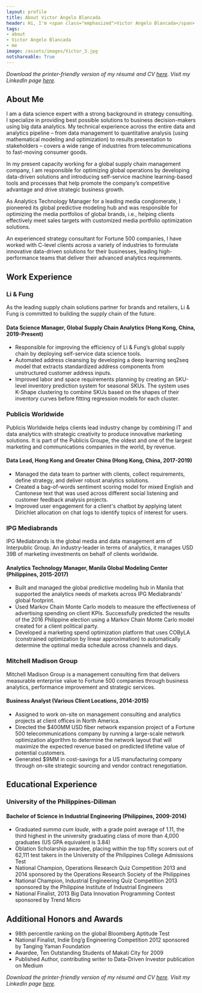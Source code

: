 ```yaml
---
layout: profile
title: About Victor Angelo Blancada
header: Hi, I'm <span class="emphasized">Victor Angelo Blancada</span>
tags: 
- about
- Victor Angelo Blancada
- me
image: /assets/images/Victor_3.jpg
notshareable: True
---
```

<!--
# Victor Angelo Blancada
-->

*Download the printer-friendly version of my résumé and CV [here](/pages/resume-downloads.html). Visit my LinkedIn page [here](https://www.linkedin.com/in/geloblancada/).*

## About Me

I am a data science expert with a strong background in strategy consulting. I specialize in providing best possible solutions to business decision-makers using big data analytics. My technical experience across the entire data and analytics pipeline – from data management to quantitative analysis (using mathematical modeling and optimization) to results presentation to stakeholders – covers a wide range of industries from telecommunications to fast-moving consumer goods.

In my present capacity working for a global supply chain management company, I am responsible for optimizing global operations by developing data-driven solutions and introducing self-service machine learning-based tools and processes that help promote the company’s competitive advantage and drive strategic business growth.

As Analytics Technology Manager for a leading media conglomerate, I pioneered its global predictive modeling hub and was responsible for optimizing the media portfolios of global brands, i.e., helping clients effectively meet sales targets with customized media portfolio optimization solutions.

An experienced strategy consultant for Fortune 500 companies, I have worked with C-level clients across a variety of industries to formulate innovative data-driven solutions for their businesses, leading high-performance teams that deliver their advanced analytics requirements. 

## Work Experience

### Li & Fung

As the leading supply chain solutions partner for brands and retailers, Li & Fung is committed to building the supply chain of the future.

#### Data Science Manager, Global Supply Chain Analytics (Hong Kong, China, 2019-Present)

- Responsible for improving the efficiency of Li & Fung’s global supply chain by deploying self-service data science tools.
- Automated address cleansing by developing a deep learning seq2seq model that extracts standardized address components from unstructured customer address inputs.
- Improved labor and space requirements planning by creating an SKU-level inventory prediction system for seasonal SKUs. The system uses K-Shape clustering to combine SKUs based on the shapes of their inventory curves before fitting regression models for each cluster.

### Publicis Worldwide

Publicis Worldwide helps clients lead industry change by combining IT and data analytics with strategic creativity to produce innovative marketing solutions. It is part of the Publicis Groupe, the oldest and one of the largest marketing and communications companies in the world, by revenue.

#### Data Lead, Hong Kong and Greater China (Hong Kong, China, 2017-2019)

- Managed the data team to partner with clients, collect requirements, define strategy, and deliver robust analytics solutions.
- Created a bag-of-words sentiment scoring model for mixed English and Cantonese text that was used across different social listening and customer feedback analysis projects.
- Improved user engagement for a client's chatbot by applying latent Dirichlet allocation on chat logs to identify topics of interest for users.

### IPG Mediabrands

IPG Mediabrands is the global media and data management arm of Interpublic Group. An industry-leader in terms of analytics, it manages USD 39B of marketing investments on behalf of clients worldwide.

#### Analytics Technology Manager, Manila Global Modeling Center (Philippines, 2015-2017)

- Built and managed the global predictive modeling hub in Manila that supported the analytics needs of markets across IPG Mediabrands' global footprint. 
- Used Markov Chain Monte Carlo models to measure the effectiveness of advertising spending on client KPIs. Successfully predicted the results of the 2016 Philippine election using a Markov Chain Monte Carlo model created for a client political party.
- Developed a marketing spend optimization platform that uses COByLA (constrained optimization by linear approximation)  to automatically determine the optimal media schedule across channels and days.

### Mitchell Madison Group

Mitchell Madison Group is a management consulting firm that delivers measurable enterprise value to Fortune 500 companies through business analytics, performance improvement and strategic services.

#### Business Analyst (Various Client Locations, 2014-2015)

- Assigned to work on-site on management consulting and analytics projects at client offices in North America.
- Directed the $400MM USD fiber network expansion project of a Fortune 500 telecommunications company by running a large-scale network optimization algorithm to determine the network layout that will maximize the expected revenue based on predicted lifetime value of potential customers.
- Generated $9MM in cost-savings for a US manufacturing company through on-site strategic sourcing and vendor contract renegotiation.

## Educational Experience

### University of the Philippines-Diliman

#### Bachelor of Science in Industrial Engineering (Philippines, 2009-2014)

- Graduated *summa cum laude*, with a grade point average of 1.11, the third highest in the university graduating class of more than 4,000 graduates (US GPA equivalent is 3.84)
- Oblation Scholarship awardee, placing within the top fifty scorers out of 62,111 test takers in the University of the Philippines College Admissions Test
- National Champion, Operations Research Quiz Competition 2013 and 2014 sponsored by the Operations Research Society of the Philippines
- National Champion, Industrial Engineering Quiz Competition 2013 sponsored by the Philippine Institute of Industrial Engineers
- National Finalist, 2013 Big Data Innovation Programming Contest sponsored by Trend Micro

## Additional Honors and Awards

- 98th percentile ranking on the global Bloomberg Aptitude Test
- National Finalist, Indie Eng’g Engineering Competition 2012 sponsored by Tanging Yaman Foundation
- Awardee, Ten Outstanding Students of Makati City for 2009
- Published Author, contributing writer to Data-Driven Investor publication on Medium

*Download the printer-friendly version of my résumé and CV [here](/pages/resume-downloads.html). Visit my LinkedIn page [here](https://www.linkedin.com/in/geloblancada/).*